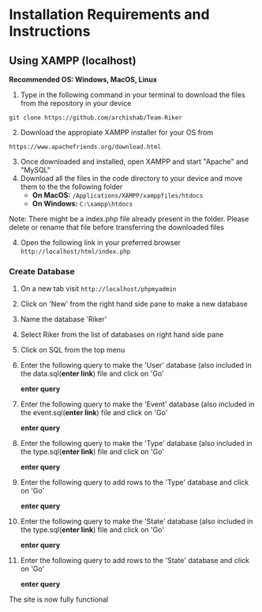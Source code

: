 # Installation Requirements and Instructions
## Using XAMPP (localhost)
**Recommended OS: Windows, MacOS, Linux**


1. Type in the following command in your terminal to download the files from the repository in your device
```
git clone https://github.com/archishab/Team-Riker
```

2. Download the appropiate XAMPP installer for your OS from 
```
https://www.apachefriends.org/download.html
```
3. Once downloaded and installed, open XAMPP and start "Apache" and "MySQL"
4. Download all the files in the code directory to your device and move them to the the following folder
    - **On MacOS:** ```/Applications/XAMPP/xamppfiles/htdocs```
    - **On Windows:**  ```C:\xampp\htdocs```

Note: There might be a index.php file already present in the folder. Please delete or rename that file before transferring the downloaded files

4. Open the following link in your preferred browser ```http://localhost/html/index.php```

### Create Database
1. On a new tab visit ```http://localhost/phpmyadmin```
2. Click on 'New' from the right hand side pane to make a new database
3. Name the database 'Riker'
4. Select Riker from the list of databases on right hand side pane
5. Click on SQL from the top menu
6. Enter the following query to make the 'User' database (also included in the data.sql(**enter link**) file and click on 'Go'

    **enter query**
7. Enter the following query to make the 'Event' database (also included in the event.sql(**enter link**) file and click on 'Go'

    **enter query**
8. Enter the following query to make the 'Type' database (also included in the type.sql(**enter link**) file and click on 'Go'

    **enter query**
10. Enter the following query to add rows to the 'Type' database and click on 'Go'

    **enter query**
11. Enter the following query to make the 'State' database (also included in the type.sql(**enter link**) file and click on 'Go'

    **enter query**
12. Enter the following query to add rows to the 'State' database and click on 'Go'

    **enter query**


The site is now fully functional
